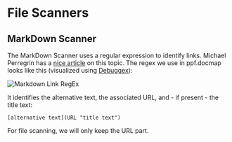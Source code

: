 # File Scanners

## MarkDown Scanner

The MarkDown Scanner uses a regular expression to identify links. Michael
Perregrin has a
[nice article](https://www.michaelperrin.fr/blog/2019/02/advanced-regular-expressions)
on this topic. The regex we use in ppf.docmap looks like this (visualized using
[Debuggex](https://www.debuggex.com)):

![Markdown Link RegEx](https://www.debuggex.com/r/sdVuj7ZKX_9PaxTG)

It identifies the alternative text, the associated URL, and - if present - the
title text:

```
[alternative text](URL "title text")
```

For file scanning, we will only keep the URL part.

